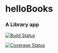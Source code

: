 # helloBooks

### A Library app

[![Build Status](https://travis-ci.org/segunolalive/helloBooks.svg?branch=master)](https://travis-ci.org/segunolalive/helloBooks)

[![Coverage Status](https://coveralls.io/repos/github/segunolalive/helloBooks/badge.svg?branch=master)](https://coveralls.io/github/segunolalive/helloBooks?branch=master)